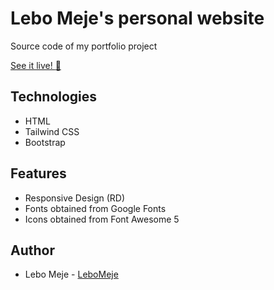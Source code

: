 # Lebo Meje's personal website

Source code of my portfolio project

[See it live! :rocket:](https://www.lebomeje.me)

## Technologies
* HTML
* Tailwind CSS
* Bootstrap

## Features
* Responsive Design (RD)
* Fonts obtained from Google Fonts
* Icons obtained from Font Awesome 5

## Author
* Lebo Meje - [LeboMeje](https://github.com/LeboMeje)
